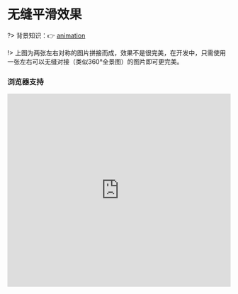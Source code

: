 
# 无缝平滑效果

?> 背景知识：:point_right: [animation](https://developer.mozilla.org/zh-CN/docs/Web/CSS/animation)

<vuep template="#shakeBaidu"></vuep>

<script v-pre type="text/x-template" id="shakeBaidu">
<style>
  main {
    width: 100%; height: 329px;
    display: flex;
    background: url('./static/full-fire-cloud.jpg') repeat-x 0 center/auto 100%;
    animation: smooth 10s linear infinite;
    animation-play-state: paused;
  }
  main:hover, main:focus {
    animation-play-state: running;
  }
  @keyframes smooth {
    to {
      background-position: 1970px center;
    }
  }     
</style>
<template>
  <main class="main"></main>
</template>
<script>
</script>
</script>

!> 上图为两张左右对称的图片拼接而成，效果不是很完美，在开发中，只需使用一张左右可以无缝对接（类似360°全景图）的图片即可更完美。

### 浏览器支持

<iframe src="https://caniuse.bitsofco.de/embed/index.html?feat=css-animation&amp;periods=future_1,current,past_1,past_2,past_3&amp;accessible-colours=false" frameborder="0" width="100%" height="436px"></iframe>
